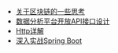 - [关于区块链的一些思考](blog/thought.md)
- [数据分析平台开放API接口设计](blog/rest.md)
- [Http详解](blog/http.md)
- [深入实战Spring Boot](https://github.com/chenfromsz/)
